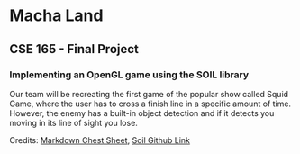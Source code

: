 # Macha Land

## CSE 165 - Final Project

### Implementing an OpenGL game using the SOIL library


Our team will be recreating the first game of the popular show called Squid Game, where the user has to cross a finish line in a specific amount of time. However, the enemy has a built-in object detection and if it detects you moving in its line of sight you lose.




Credits: [Markdown Chest Sheet](https://www.markdownguide.org/cheat-sheet/), [Soil Github Link](https://github.com/paralin/soil) 

